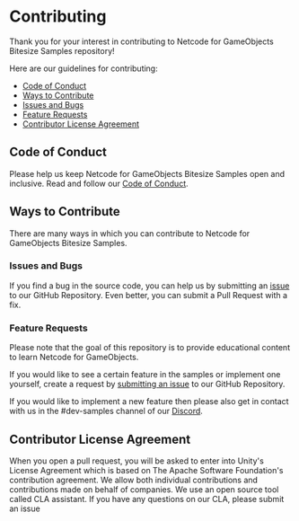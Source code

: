 # Contributing

Thank you for your interest in contributing to Netcode for GameObjects Bitesize Samples repository!

Here are our guidelines for contributing:

* [Code of Conduct](#coc)
* [Ways to Contribute](#ways)
* [Issues and Bugs](#issue)
* [Feature Requests](#feature)
* [Contributor License Agreement](#cla)

## <a name="coc"></a> Code of Conduct

Please help us keep Netcode for GameObjects Bitesize Samples open and inclusive. Read and follow our [Code of Conduct](https://github.com/Unity-Technologies/com.unity.netcode.gameobjects/blob/main/CODE_OF_CONDUCT.md).

## <a name="ways"></a> Ways to Contribute

There are many ways in which you can contribute to Netcode for GameObjects Bitesize Samples.

### <a name="issue"></a> Issues and Bugs

If you find a bug in the source code, you can help us by submitting an [issue](https://github.com/Unity-Technologies/com.unity.multiplayer.samples.bitesize/issues/new/choose) to our GitHub Repository. Even better, you can submit a Pull Request with a fix.

### <a name="feature"></a> Feature Requests

Please note that the goal of this repository is to provide educational content to learn Netcode for GameObjects. 

If you would like to see a certain feature in the samples or implement one yourself, create a request by [submitting an issue](https://github.com/Unity-Technologies/com.unity.multiplayer.samples.bitesize/issues/new?assignees=&labels=stat%3Aawaiting+triage%2C+type%3Afeature&template=feature_request.md&title=) to our GitHub Repository.

If you would like to implement a new feature then please also get in contact with us in the #dev-samples channel of our [Discord](https://discord.gg/buMxnnPvTb).

## <a name="cla"></a> Contributor License Agreement

When you open a pull request, you will be asked to enter into Unity's License Agreement which is based on The Apache Software Foundation's contribution agreement. We allow both individual contributions and contributions made on behalf of companies. We use an open source tool called CLA assistant. If you have any questions on our CLA, please submit an issue
